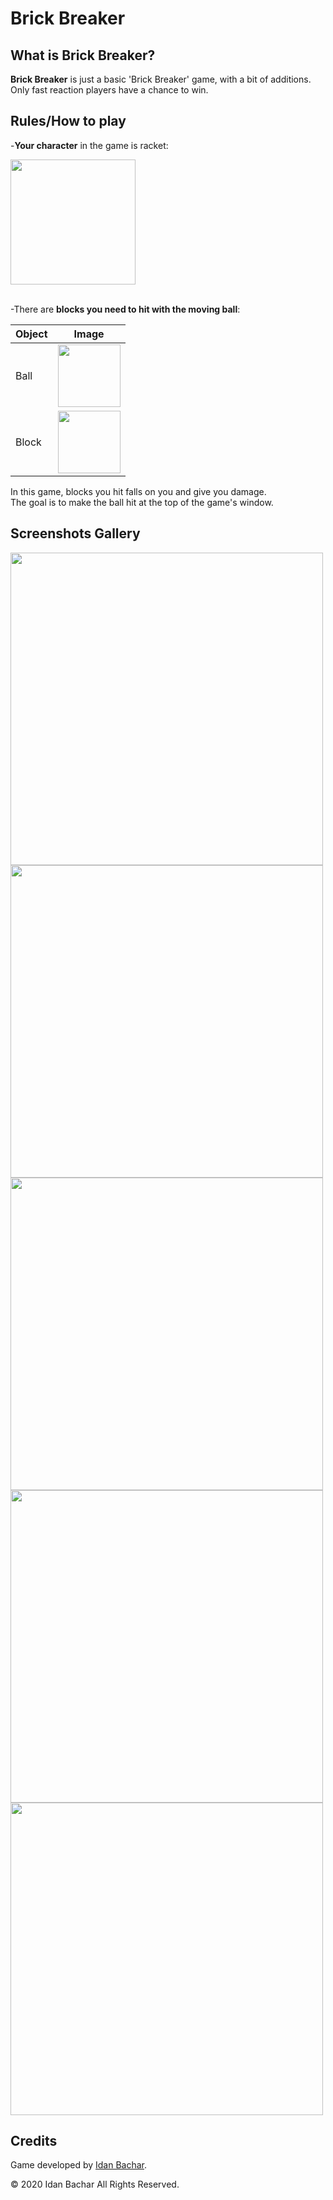 # Brick Breaker

## What is Brick Breaker?


**Brick Breaker** is just a basic 'Brick Breaker' game, with a bit of additions.
<br/>
Only fast reaction players have a chance to win.

## Rules/How to play

-**Your character** in the game is racket:

<img width="200" src="https://gitlab.com/idanbachar-xna-games-projects/brick-breaker-project/brick-breaker/-/raw/master/Brick%20Breaker/Brick%20Breaker/Content/images/player/racket.png" />
<br/>
<br/>

-There are **blocks you need to hit with the moving ball**:

 | Object | Image |
| ------ | ------ |
| Ball | <img width="100" src="https://gitlab.com/idanbachar-xna-games-projects/brick-breaker-project/brick-breaker/-/raw/master/Brick%20Breaker/Brick%20Breaker/Content/images/ball/ball.png"> |
| Block | <img width="100" src="https://gitlab.com/idanbachar-xna-games-projects/brick-breaker-project/brick-breaker/-/raw/master/Brick%20Breaker/Brick%20Breaker/Content/images/block/block.png"> |

In this game, blocks you hit falls on you and give you damage.
<br/>
The goal is to make the ball hit at the top of the game's window.

## Screenshots Gallery
<img width="500" src="https://gitlab.com/idanbachar-xna-games-projects/brick-breaker-project/brick-breaker/uploads/f3808c156a5dfd431d6b74ec771ff4c9/brick_breaker_gameplay_1.png">
<img width="500" src="https://gitlab.com/idanbachar-xna-games-projects/brick-breaker-project/brick-breaker/uploads/778b25d1e4ce71234e159262a70292f0/brick_breaker_gameplay_2.png">
<img width="500" src="https://gitlab.com/idanbachar-xna-games-projects/brick-breaker-project/brick-breaker/uploads/40e7554ece05ec5076ac5fdd1aa4c151/brick_breaker_gameplay_3.png">
<img width="500" src="https://gitlab.com/idanbachar-xna-games-projects/brick-breaker-project/brick-breaker/uploads/e9b6c568a1ed9609aa861c96711d3df7/brick_breaker_gameplay_4.png">
<img width="500" src="https://gitlab.com/idanbachar-xna-games-projects/brick-breaker-project/brick-breaker/uploads/7de92430dcfc9ece9f08381a39e180c5/brick_breaker_gameplay_5.png">

## Credits

Game developed by <a href="https://www.linkedin.com/in/idanbachar/">Idan Bachar</a>.

© 2020 Idan Bachar All Rights Reserved.
